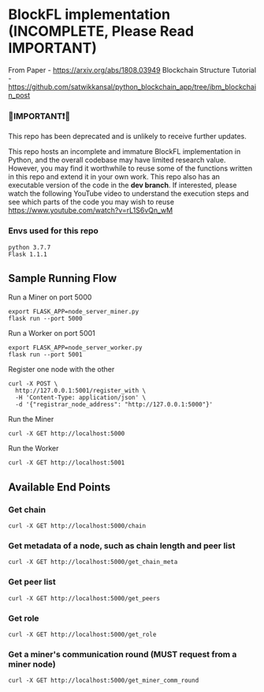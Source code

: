 # BlockFL implementation (INCOMPLETE, Please Read IMPORTANT)

From Paper - https://arxiv.org/abs/1808.03949 
Blockchain Structure Tutorial - https://github.com/satwikkansal/python_blockchain_app/tree/ibm_blockchain_post

### 🔴IMPORTANT❗🔴
This repo has been deprecated and is unlikely to receive further updates.

This repo hosts an incomplete and immature BlockFL implementation in Python, and the overall codebase may have limited research value. However, you may find it worthwhile to reuse some of the functions written in this repo and extend it in your own work. This repo also has an executable version of the code in the **dev branch**. If interested, please watch the following YouTube video to understand the execution steps and see which parts of the code you may wish to reuse
https://www.youtube.com/watch?v=rL1S6vQn_wM
### Envs used for this repo
```
python 3.7.7
Flask 1.1.1
```

## Sample Running Flow
Run a Miner on port 5000
```
export FLASK_APP=node_server_miner.py
flask run --port 5000
```
Run a Worker on port 5001
```
export FLASK_APP=node_server_worker.py
flask run --port 5001
```
Register one node with the other
```
curl -X POST \
  http://127.0.0.1:5001/register_with \
  -H 'Content-Type: application/json' \
  -d '{"registrar_node_address": "http://127.0.0.1:5000"}'
```
Run the Miner
```
curl -X GET http://localhost:5000
```
Run the Worker
```
curl -X GET http://localhost:5001
```
## Available End Points
### Get chain
```
curl -X GET http://localhost:5000/chain
```

### Get metadata of a node, such as chain length and peer list
```
curl -X GET http://localhost:5000/get_chain_meta
```

### Get peer list
```
curl -X GET http://localhost:5000/get_peers
```

### Get role
```
curl -X GET http://localhost:5000/get_role
```

### Get a miner's communication round (MUST request from a miner node)
```
curl -X GET http://localhost:5000/get_miner_comm_round
```
